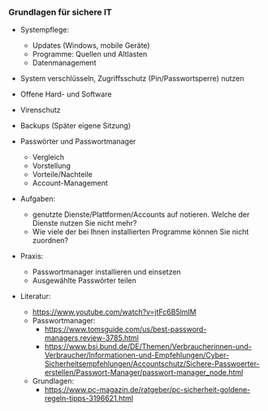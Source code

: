 ### Grundlagen für sichere IT

* Systempflege:
  
  * Updates (Windows, mobile Geräte)
  * Programme: Quellen und Altlasten
  * Datenmanagement

* System verschlüsseln, Zugriffsschutz (Pin/Passwortsperre) nutzen

* Offene Hard- und Software

* Virenschutz

* Backups (Später eigene Sitzung)

* Passwörter und Passwortmanager
  
  * Vergleich
  * Vorstellung
  * Vorteile/Nachteile
  * Account-Management

* Aufgaben:
  
  * genutzte Dienste/Plattformen/Accounts auf notieren. Welche der Dienste nutzen Sie nicht mehr?
  * Wie viele der bei Ihnen installierten Programme können Sie nicht zuordnen?

* Praxis:
  
  * Passwortmanager installieren und einsetzen
  * Ausgewählte Passwörter teilen

* Literatur:
  
  * https://www.youtube.com/watch?v=jtFc6B5lmIM
  * Passwortmanager: 
    * https://www.tomsguide.com/us/best-password-managers,review-3785.html
    * https://www.bsi.bund.de/DE/Themen/Verbraucherinnen-und-Verbraucher/Informationen-und-Empfehlungen/Cyber-Sicherheitsempfehlungen/Accountschutz/Sichere-Passwoerter-erstellen/Passwort-Manager/passwort-manager_node.html
  * Grundlagen: 
    * https://www.pc-magazin.de/ratgeber/pc-sicherheit-goldene-regeln-tipps-3196621.html
